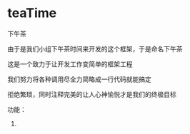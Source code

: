 # teaTime
下午茶

由于是我们小组下午茶时间来开发的这个框架，于是命名下午茶

这是一个致力于让开发工作变简单的框架工程

我们努力将各种调用尽全力简略成一行代码就能搞定

拒绝繁琐，同时注释完美的让人心神愉悦才是我们的终极目标

功能：

1.
